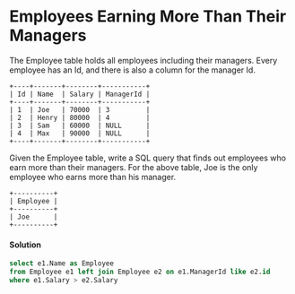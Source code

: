 # Employees Earning More Than Their Managers
The Employee table holds all employees including their managers. Every employee has an Id, and there is also a column for the manager Id.
```text
+----+-------+--------+-----------+
| Id | Name  | Salary | ManagerId |
+----+-------+--------+-----------+
| 1  | Joe   | 70000  | 3         |
| 2  | Henry | 80000  | 4         |
| 3  | Sam   | 60000  | NULL      |
| 4  | Max   | 90000  | NULL      |
+----+-------+--------+-----------+
```

Given the Employee table, write a SQL query that finds out employees who earn more than their managers. For the above table, Joe is the only employee who earns more than his manager.
```text
+----------+
| Employee |
+----------+
| Joe      |
+----------+
```

#### Solution
```sql
select e1.Name as Employee
from Employee e1 left join Employee e2 on e1.ManagerId like e2.id
where e1.Salary > e2.Salary
```
